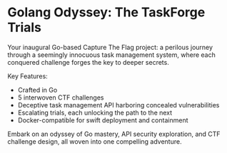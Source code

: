 # Golang Odyssey: The TaskForge Trials

Your inaugural Go-based Capture The Flag project: a perilous journey through a seemingly innocuous task management system, where each conquered challenge forges the key to deeper secrets.

Key Features:
- Crafted in Go
- 5 interwoven CTF challenges
- Deceptive task management API harboring concealed vulnerabilities
- Escalating trials, each unlocking the path to the next
- Docker-compatible for swift deployment and containment

Embark on an odyssey of Go mastery, API security exploration, and CTF challenge design, all woven into one compelling adventure.